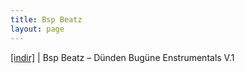 ```yaml
---
title: Bsp Beatz
layout: page
---
```


<a href="https://cloud.mail.ru/public/715db063c0e0/BspBeatz%20-%20D%C3%BCnden%20Bug%C3%BCne%20%C4%B0nstrumental%20Alb%C3%BCm%20Vol.1" target="_blank">[indir]</a> | Bsp Beatz &#8211; Dünden Bugüne Enstrumentals V.1